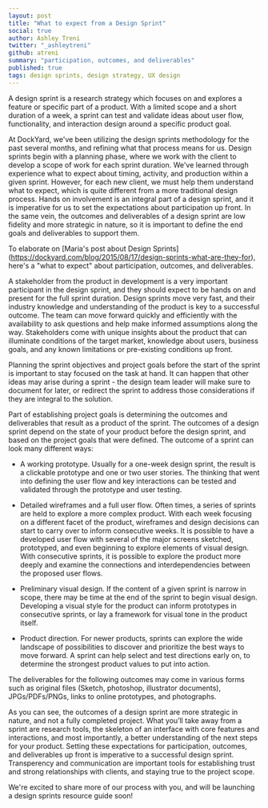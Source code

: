 ```yaml
---
layout: post
title: "What to expect from a Design Sprint"
social: true
author: Ashley Treni
twitter: "_ashleytreni"
github: atreni
summary: "participation, outcomes, and deliverables"
published: true
tags: design sprints, design strategy, UX design
---
```


A design sprint is a research strategy which focuses on and explores a feature or specific part of a product. With a limited scope and a short duration of a week, a sprint can test and validate ideas about user flow, functionality, and interaction design around a specific product goal. 

At DockYard, we've been utilizing the design sprints methodology for the past several months, and refining what that process means for us. Design sprints begin with a planning phase, where we work with the client to develop a scope of work for each sprint duration. We've learned through experience what to expect about timing, activity, and production within a given sprint. However, for each new client, we must help them understand what to expect, which is quite different from a more traditional design process. Hands on involvement is an integral part of a design sprint, and it is imperative for us to set the expectations about participation up front. In the same vein, the outcomes and deliverables of a design sprint are low fidelity and more strategic in nature, so it is important to define the end goals and deliverables to support them. 

To elaborate on [Maria's post about Design Sprints] (https://dockyard.com/blog/2015/08/17/design-sprints-what-are-they-for), here's a "what to expect" about participation, outcomes, and deliverables.


A stakeholder from the product in development is a very important participant in the design sprint, and they should expect to be hands on and present for the full sprint duration. Design sprints move very fast, and their industry knowledge and understanding of the product is key to a successful outcome. The team can move forward quickly and efficiently with the availability to ask questions and help make informed assumptions along the way. Stakeholders come with unique insights about the product that can illuminate conditions of the target market, knowledge about users, business goals, and any known limitations or pre-existing conditions up front.

Planning the sprint objectives and project goals before the start of the sprint is important to stay focused on the task at hand. It can happen that other ideas may arise during a sprint - the design team leader will make sure to document for later, or redirect the sprint to address those considerations if they are integral to the solution.

Part of establishing project goals is determining the outcomes and deliverables that result as a product of the sprint. The outcomes of a design sprint depend on the state of your product before the design sprint, and based on the project goals that were defined. The outcome of a sprint can look many different ways:

 * A working prototype. Usually for a one-week design sprint, the result is a clickable prototype and one or two user stories. The thinking that went into defining the user flow and key interactions can be tested and validated through the prototype and user testing.

 * Detailed wireframes and a full user flow. Often times, a series of sprints are held to explore a more complex product. With each week focusing on a different facet of the product, wireframes and design decisions can start to carry over to inform consecutive weeks. It is possible to have a developed user flow with several of the major screens sketched, prototyped, and even beginning to explore elements of visual design. With consecutive sprints, it is possible to explore the product more deeply and examine the connections and interdependencies between the proposed user flows.

 * Preliminary visual design. If the content of a given sprint is narrow in scope, there may be time at the end of the sprint to begin visual design. Developing a visual style for the product can inform prototypes in consecutive sprints, or lay a framework for visual tone in the product itself.

 * Product direction. For newer products, sprints can explore the wide landscape of possibilities to discover and prioritize the best ways to move forward. A sprint can help select and test directions early on, to determine the strongest product values to put into action.

The deliverables for the following outcomes may come in various forms such as original files (Sketch, photoshop, illustrator documents), JPGs/PDFs/PNGs, links to online prototypes, and photographs.


As you can see, the outcomes of a design sprint are more strategic in nature, and not a fully completed project. What you’ll take away from a sprint are research tools, the skeleton of an interface with core features and interactions, and most importantly, a better understanding of the next steps for your product. Setting these expectations for participation, outcomes, and deliverables up front is imperative to a successful design sprint. Transperency and communication are important tools for establishing trust and strong relationships with clients, and staying true to the project scope.

We're excited to share more of our process with you, and will be launching a design sprints resource guide soon!
